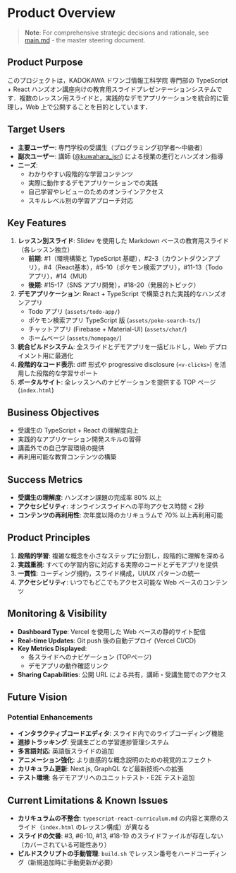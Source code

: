 # Product Overview

> **Note**: For comprehensive strategic decisions and rationale, see [main.md](./main.md) - the master steering document.

## Product Purpose
このプロジェクトは，KADOKAWA ドワンゴ情報工科学院 専門部の TypeScript + React ハンズオン講座向けの教育用スライドプレゼンテーションシステムです．複数のレッスン用スライドと，実践的なデモアプリケーションを統合的に管理し，Web 上で公開することを目的としています．

## Target Users
- **主要ユーザー**: 専門学校の受講生（プログラミング初学者〜中級者）
- **副次ユーザー**: 講師 ([@kuwahara_jsri](https://x.com/kuwahara_jsri)) による授業の進行とハンズオン指導
- **ニーズ**:
  - わかりやすい段階的な学習コンテンツ
  - 実際に動作するデモアプリケーションでの実践
  - 自己学習やレビューのためのオンラインアクセス
  - スキルレベル別の学習アプローチ対応

## Key Features

1. **レッスン別スライド**: Slidev を使用した Markdown ベースの教育用スライド（各レッスン独立）
   - **前期**: #1（環境構築と TypeScript 基礎），#2-3（カウントダウンアプリ），#4（React基本），#5-10（ポケモン検索アプリ），#11-13（Todo アプリ），#14（MUI）
   - **後期**: #15-17（SNS アプリ開発），#18-20（発展的トピック）
2. **デモアプリケーション**: React + TypeScript で構築された実践的なハンズオンアプリ
   - Todo アプリ (`assets/todo-app/`)
   - ポケモン検索アプリ TypeScript 版 (`assets/poke-search-ts/`)
   - チャットアプリ (Firebase + Material-UI) (`assets/chat/`)
   - ホームページ (`assets/homepage/`)
3. **統合ビルドシステム**: 全スライドとデモアプリを一括ビルドし，Web デプロイメント用に最適化
4. **段階的なコード表示**: diff 形式や progressive disclosure (`<v-clicks>`) を活用した段階的な学習サポート
5. **ポータルサイト**: 全レッスンへのナビゲーションを提供する TOP ページ (`index.html`)

## Business Objectives
- 受講生の TypeScript + React の理解度向上
- 実践的なアプリケーション開発スキルの習得
- 講義外での自己学習環境の提供
- 再利用可能な教育コンテンツの構築

## Success Metrics
- **受講生の理解度**: ハンズオン課題の完成率 80% 以上
- **アクセシビリティ**: オンラインスライドへの平均アクセス時間 < 2秒
- **コンテンツの再利用性**: 次年度以降のカリキュラムで 70% 以上再利用可能

## Product Principles

1. **段階的学習**: 複雑な概念を小さなステップに分割し，段階的に理解を深める
2. **実践重視**: すべての学習内容に対応する実際のコードとデモアプリを提供
3. **一貫性**: コーディング規約，スライド構成，UI/UX パターンの統一
4. **アクセシビリティ**: いつでもどこでもアクセス可能な Web ベースのコンテンツ

## Monitoring & Visibility

- **Dashboard Type**: Vercel を使用した Web ベースの静的サイト配信
- **Real-time Updates**: Git push 後の自動デプロイ (Vercel CI/CD)
- **Key Metrics Displayed**:
  - 各スライドへのナビゲーション (TOPページ)
  - デモアプリの動作確認リンク
- **Sharing Capabilities**: 公開 URL による共有，講師・受講生間でのアクセス

## Future Vision

### Potential Enhancements
- **インタラクティブコードエディタ**: スライド内でのライブコーディング機能
- **進捗トラッキング**: 受講生ごとの学習進捗管理システム
- **多言語対応**: 英語版スライドの追加
- **アニメーション強化**: より直感的な概念説明のための視覚的エフェクト
- **カリキュラム更新**: Next.js, GraphQL など最新技術への拡張
- **テスト環境**: 各デモアプリへのユニットテスト・E2E テスト追加

## Current Limitations & Known Issues
- **カリキュラムの不整合**: `typescript-react-curriculum.md` の内容と実際のスライド（`index.html` のレッスン構成）が異なる
- **スライドの欠番**: #3, #6-10, #13, #18-19 のスライドファイルが存在しない（カバーされている可能性あり）
- **ビルドスクリプトの手動管理**: `build.sh` でレッスン番号をハードコーディング（新規追加時に手動更新が必要）
